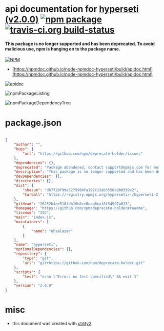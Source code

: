 # api documentation for  [hyperseti (v2.0.0)](https://github.com/npm/deprecate-holder#readme)  [![npm package](https://img.shields.io/npm/v/npmdoc-hyperseti.svg?style=flat-square)](https://www.npmjs.org/package/npmdoc-hyperseti) [![travis-ci.org build-status](https://api.travis-ci.org/npmdoc/node-npmdoc-hyperseti.svg)](https://travis-ci.org/npmdoc/node-npmdoc-hyperseti)
#### This package is no longer supported and has been deprecated. To avoid malicious use, npm is hanging on to the package name.

[![NPM](https://nodei.co/npm/hyperseti.png?downloads=true&downloadRank=true&stars=true)](https://www.npmjs.com/package/hyperseti)

- [https://npmdoc.github.io/node-npmdoc-hyperseti/build/apidoc.html](https://npmdoc.github.io/node-npmdoc-hyperseti/build/apidoc.html)

[![apidoc](https://npmdoc.github.io/node-npmdoc-hyperseti/build/screenCapture.buildCi.browser.%252Ftmp%252Fbuild%252Fapidoc.html.png)](https://npmdoc.github.io/node-npmdoc-hyperseti/build/apidoc.html)

![npmPackageListing](https://npmdoc.github.io/node-npmdoc-hyperseti/build/screenCapture.npmPackageListing.svg)

![npmPackageDependencyTree](https://npmdoc.github.io/node-npmdoc-hyperseti/build/screenCapture.npmPackageDependencyTree.svg)



# package.json

```json

{
    "author": "",
    "bugs": {
        "url": "https://github.com/npm/deprecate-holder/issues"
    },
    "dependencies": {},
    "deprecated": "Package abandoned, contact support@npmjs.com for more info.",
    "description": "This package is no longer supported and has been deprecated. To avoid malicious use, npm is hanging on to the package name.",
    "devDependencies": {},
    "directories": {},
    "dist": {
        "shasum": "d67f28f99a5279904fa197c13ab3556a2b0339e2",
        "tarball": "https://registry.npmjs.org/hyperseti/-/hyperseti-2.0.0.tgz"
    },
    "gitHead": "26252b4ce518fdb10b0ce6caa6ea18f54997a023",
    "homepage": "https://github.com/npm/deprecate-holder#readme",
    "license": "ISC",
    "main": "index.js",
    "maintainers": [
        {
            "name": "ehsalazar"
        }
    ],
    "name": "hyperseti",
    "optionalDependencies": {},
    "repository": {
        "type": "git",
        "url": "git+https://github.com/npm/deprecate-holder.git"
    },
    "scripts": {
        "test": "echo \"Error: no test specified\" && exit 1"
    },
    "version": "2.0.0"
}
```



# misc
- this document was created with [utility2](https://github.com/kaizhu256/node-utility2)
